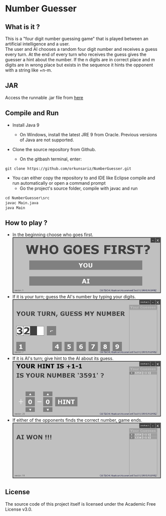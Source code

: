 # Number Guesser
## What is it ?
This is a "four digit number guessing game" that is played between an artificial intelligence and a user. </br>The user and AI chooses a random four digit number and receives a guess every turn. At the end of every turn who receives the guess gives the guesser a hint about the number. If the n digits are in correct place and m digits are in wrong place but exists in the sequence it hints the opponent with a string like +n-m.

## JAR
Access the runnable .jar file from [here](https://github.com/orkunsariz/NumberGuesser/blob/master/ng.jar)

## Compile and Run
- Install Java 9
  - On Windows, install the latest JRE 9 from Oracle. Previous versions of Java are not supported.
- Clone the source repository from Github.

  - On the gitbash terminal, enter:
```
git clone https://github.com/orkunsariz/NumberGuesser.git
```
  - You can either copy the repository to and IDE like Eclipse compile and run automatically or open a command prompt
    - Go the project's source folder, compile with javac and run
```
cd NumberGuesser\src
javac Main.java
java Main
```
## How to play ?
- In the beginning choose who goes first.
![Main Menu](https://github.com/orkunsariz/NumberGuesser/blob/master/tutorial_images/main.png)
- If it is your turn; guess the AI's number by typing your digits.
![User Guess](https://github.com/orkunsariz/NumberGuesser/blob/master/tutorial_images/user_guess.png)
- If it is AI's turn; give hint to the AI about its guess.
![User Hint](https://github.com/orkunsariz/NumberGuesser/blob/master/tutorial_images/ai_hint.png)
- If either of the opponents finds the correct number, game ends.
![Win](https://github.com/orkunsariz/NumberGuesser/blob/master/tutorial_images/win_screen.png)
## License
The source code of this project itself is licensed under the Academic Free License v3.0.
